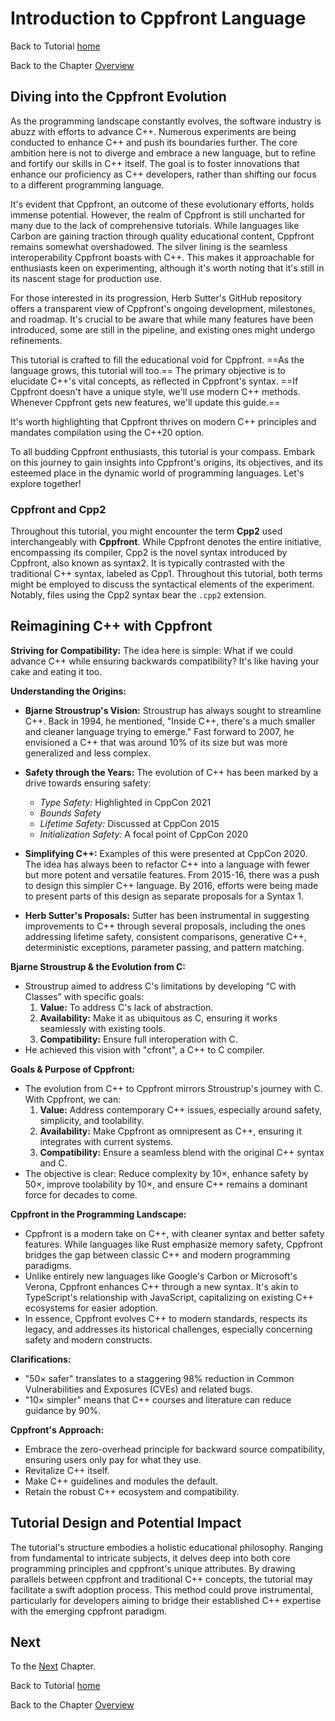 # Introduction to Cppfront Language


Back to Tutorial [home](../README.md)

Back to the Chapter [Overview](Overview.md)

## **Diving into the Cppfront Evolution**

As the programming landscape constantly evolves, the software industry is abuzz with efforts to advance C++. Numerous experiments are being conducted to enhance C++ and push its boundaries further. The core ambition here is not to diverge and embrace a new language, but to refine and fortify our skills in C++ itself. The goal is to foster innovations that enhance our proficiency as C++ developers, rather than shifting our focus to a different programming language.

It's evident that Cppfront, an outcome of these evolutionary efforts, holds immense potential. However, the realm of Cppfront is still uncharted for many due to the lack of comprehensive tutorials. While languages like Carbon are gaining traction through quality educational content, Cppfront remains somewhat overshadowed. The silver lining is the seamless interoperability Cppfront boasts with C++. This makes it approachable for enthusiasts keen on experimenting, although it's worth noting that it's still in its nascent stage for production use.

For those interested in its progression, Herb Sutter's GitHub repository offers a transparent view of Cppfront's ongoing development, milestones, and roadmap. It's crucial to be aware that while many features have been introduced, some are still in the pipeline, and existing ones might undergo refinements.

This tutorial is crafted to fill the educational void for Cppfront. ==As the language grows, this tutorial will too.== The primary objective is to elucidate C++'s vital concepts, as reflected in Cppfront's syntax. ==If Cppfront doesn't have a unique style, we'll use modern C++ methods. Whenever Cppfront gets new features, we'll update this guide.==

It's worth highlighting that Cppfront thrives on modern C++ principles and mandates compilation using the C++20 option.

To all budding Cppfront enthusiasts, this tutorial is your compass. Embark on this journey to gain insights into Cppfront's origins, its objectives, and its esteemed place in the dynamic world of programming languages. Let's explore together!

### Cppfront and Cpp2

Throughout this tutorial, you might encounter the term **Cpp2** used interchangeably with **Cppfront**. While Cppfront denotes the entire initiative, encompassing its compiler, Cpp2 is the novel syntax introduced by Cppfront, also known as syntax2. It is typically contrasted with the traditional C++ syntax, labeled as Cpp1. Throughout this tutorial, both terms might be employed to discuss the syntactical elements of the experiment. Notably, files using the Cpp2 syntax bear the `.cpp2` extension.

## **Reimagining C++ with Cppfront**

**Striving for Compatibility:** 
The idea here is simple: What if we could advance C++ while ensuring backwards compatibility? It's like having your cake and eating it too.

**Understanding the Origins:**
- **Bjarne Stroustrup's Vision:** Stroustrup has always sought to streamline C++. Back in 1994, he mentioned, "Inside C++, there's a much smaller and cleaner language trying to emerge." Fast forward to 2007, he envisioned a C++ that was around 10% of its size but was more generalized and less complex.
  
- **Safety through the Years:** The evolution of C++ has been marked by a drive towards ensuring safety:
  - *Type Safety:* Highlighted in CppCon 2021
  - *Bounds Safety*
  - *Lifetime Safety:* Discussed at CppCon 2015
  - *Initialization Safety:* A focal point of CppCon 2020
  
- **Simplifying C++:** Examples of this were presented at CppCon 2020. The idea has always been to refactor C++ into a language with fewer but more potent and versatile features. From 2015-16, there was a push to design this simpler C++ language. By 2016, efforts were being made to present parts of this design as separate proposals for a Syntax 1.

- **Herb Sutter's Proposals:** Sutter has been instrumental in suggesting improvements to C++ through several proposals, including the ones addressing lifetime safety, consistent comparisons, generative C++, deterministic exceptions, parameter passing, and pattern matching.

**Bjarne Stroustrup & the Evolution from C:**
- Stroustrup aimed to address C's limitations by developing “C with Classes” with specific goals:
  1. **Value:** To address C's lack of abstraction.
  2. **Availability:** Make it as ubiquitous as C, ensuring it works seamlessly with existing tools.
  3. **Compatibility:** Ensure full interoperation with C. 
- He achieved this vision with "cfront", a C++ to C compiler.

**Goals & Purpose of Cppfront:**
- The evolution from C++ to Cppfront mirrors Stroustrup's journey with C. With Cppfront, we can:
  1. **Value:** Address contemporary C++ issues, especially around safety, simplicity, and toolability.
  2. **Availability:** Make Cppfront as omnipresent as C++, ensuring it integrates with current systems.
  3. **Compatibility:** Ensure a seamless blend with the original C++ syntax and C.
- The objective is clear: Reduce complexity by 10×, enhance safety by 50×, improve toolability by 10×, and ensure C++ remains a dominant force for decades to come.

**Cppfront in the Programming Landscape:**
- Cppfront is a modern take on C++, with cleaner syntax and better safety features. While languages like Rust emphasize memory safety, Cppfront bridges the gap between classic C++ and modern programming paradigms.
- Unlike entirely new languages like Google's Carbon or Microsoft's Verona, Cppfront enhances C++ through a new syntax. It's akin to TypeScript's relationship with JavaScript, capitalizing on existing C++ ecosystems for easier adoption.
- In essence, Cppfront evolves C++ to modern standards, respects its legacy, and addresses its historical challenges, especially concerning safety and modern constructs.

**Clarifications:**
- "50× safer" translates to a staggering 98% reduction in Common Vulnerabilities and Exposures (CVEs) and related bugs.
- "10× simpler" means that C++ courses and literature can reduce guidance by 90%.

**Cppfront's Approach:**
- Embrace the zero-overhead principle for backward source compatibility, ensuring users only pay for what they use.
- Revitalize C++ itself.
- Make C++ guidelines and modules the default.
- Retain the robust C++ ecosystem and compatibility.

## Tutorial Design and Potential Impact

The tutorial's structure embodies a holistic educational philosophy. Ranging from fundamental to intricate subjects, it delves deep into both core programming principles and cppfront's unique attributes. By drawing parallels between cppfront and traditional C++ concepts, the tutorial may facilitate a swift adoption process. This method could prove instrumental, particularly for developers aiming to bridge their established C++ expertise with the emerging cppfront paradigm.

## Next

To the [Next](Cppfront_VS_Rust.md) Chapter.

Back to Tutorial [home](../README.md)

Back to the Chapter [Overview](Overview.md)